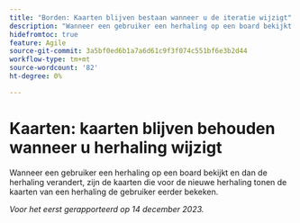 ```yaml
---
title: "Borden: Kaarten blijven bestaan wanneer u de iteratie wijzigt"
description: "Wanneer een gebruiker een herhaling op een board bekijkt en dan de herhaling verandert, zijn de kaarten die voor de nieuwe herhaling worden getoond de kaarten van een herhaling de gebruiker eerder bekeken."
hidefromtoc: true
feature: Agile
source-git-commit: 3a5bf0ed6b1a7a6d61c9f3f074c551bf6e3b2d44
workflow-type: tm+mt
source-wordcount: '82'
ht-degree: 0%

---
```



# Kaarten: kaarten blijven behouden wanneer u herhaling wijzigt

<!--
>[!NOTE]
>
>This issue was fixed on January 12, 2024.-->

Wanneer een gebruiker een herhaling op een board bekijkt en dan de herhaling verandert, zijn de kaarten die voor de nieuwe herhaling tonen de kaarten van een herhaling de gebruiker eerder bekeken.

_Voor het eerst gerapporteerd op 14 december 2023._
